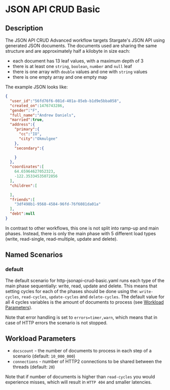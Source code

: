 # JSON API CRUD Basic

## Description

The JSON API CRUD Advanced workflow targets Stargate's JSON API using generated JSON documents.
The documents used are sharing the same structure and are approximately half a kilobyte in size each:

* each document has 13 leaf values, with a maximum depth of 3
* there is at least one `string`, `boolean`, `number` and `null` leaf
* there is one array with `double` values and one with `string` values
* there is one empty array and one empty map

The example JSON looks like:

```json
{
  "user_id":"56fd76f6-081d-401a-85eb-b1d9e5bba058",
  "created_on":1476743286,
  "gender":"F",
  "full_name":"Andrew Daniels",
  "married":true,
  "address":{
    "primary":{
      "cc":"IO",
      "city":"Okmulgee"
    },
    "secondary":{

    }
  },
  "coordinates":[
    64.65964627052323,
    -122.35334535072856
  ],
  "children":[

  ],
  "friends":[
    "3df498b1-9568-4584-96fd-76f6081da01a"
  ],
  "debt":null
}
```

In contrast to other workflows, this one is not split into ramp-up and main phases.
Instead, there is only the main phase with 5 different load types (write, read-single, read-multiple, update and delete).

## Named Scenarios

### default

The default scenario for http-jsonapi-crud-basic.yaml runs each type of the main phase sequentially: write, read, update and delete.
This means that setting cycles for each of the phases should be done using the: `write-cycles`, `read-cycles`, `update-cycles` and `delete-cycles`.
The default value for all 4 cycles variables is the amount of documents to process (see [Workload Parameters](#workload-parameters)).

Note that error handling is set to `errors=timer,warn`, which means that in case of HTTP errors the scenario is not stopped.

## Workload Parameters

- `docscount` - the number of documents to process in each step of a scenario (default: `10_000_000`)
- `connections` - number of HTTP2 connections to be shared between the threads (default: `20`)

Note that if number of documents is higher than `read-cycles` you would experience misses, which will result in `HTTP 404` and smaller latencies.


